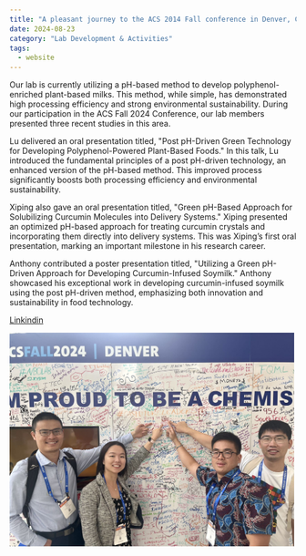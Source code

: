 ```yaml
---
title: "A pleasant journey to the ACS 2014 Fall conference in Denver, CO"
date: 2024-08-23
category: "Lab Development & Activities"
tags:
  - website
---
```


Our lab is currently utilizing a pH-based method to develop polyphenol-enriched plant-based milks. 
This method, while simple, has demonstrated high processing efficiency and strong environmental sustainability. 
During our participation in the ACS Fall 2024 Conference, our lab members presented three recent studies in this area.

Lu delivered an oral presentation titled, "Post pH-Driven Green Technology for Developing Polyphenol-Powered Plant-Based Foods." 
In this talk, Lu introduced the fundamental principles of a post pH-driven technology, an enhanced version of the pH-based method. 
This improved process significantly boosts both processing efficiency and environmental sustainability.

Xiping also gave an oral presentation titled, "Green pH-Based Approach for Solubilizing Curcumin Molecules into Delivery Systems." 
Xiping presented an optimized pH-based approach for treating curcumin crystals and incorporating them directly into delivery systems. 
This was Xiping’s first oral presentation, marking an important milestone in his research career.

Anthony contributed a poster presentation titled, "Utilizing a Green pH-Driven Approach for Developing Curcumin-Infused Soymilk." 
Anthony showcased his exceptional work in developing curcumin-infused soymilk using the post pH-driven method, emphasizing both innovation and sustainability in food technology.

[Linkindin](https://www.linkedin.com/posts/hualu-lu-zhou-955506171_acsfall2024-foodscience-sustainability-activity-7231141767151046656-eL88?utm_source=share&utm_medium=member_desktop)

<img src="/images/ACS2024Fall_lab.jpg" width='500'/>

